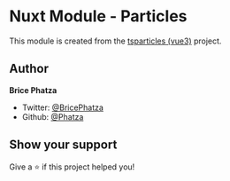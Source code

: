 # Nuxt Module - Particles

This module is created from the [tsparticles (vue3)](https://github.com/matteobruni/tsparticles/tree/main/components/vue3) project.

## Author

**Brice Phatza**

- Twitter: [@BricePhatza](https://twitter.com/BricePhatza)
- Github: [@Phatza](https://github.com/Phatza)

## Show your support

Give a ⭐️ if this project helped you!